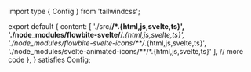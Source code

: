 import type { Config } from 'tailwindcss';

export default { 
  content: [
    './src/**/*.{html,js,svelte,ts}', 
    './node_modules/flowbite-svelte/**/*.{html,js,svelte,ts}', 
    './node_modules/flowbite-svelte-icons/**/*.{html,js,svelte,ts}',
    './node_modules/svelte-animated-icons/**/*.{html,js,svelte,ts}'
  ], 
  // more code
  },
} satisfies Config;
